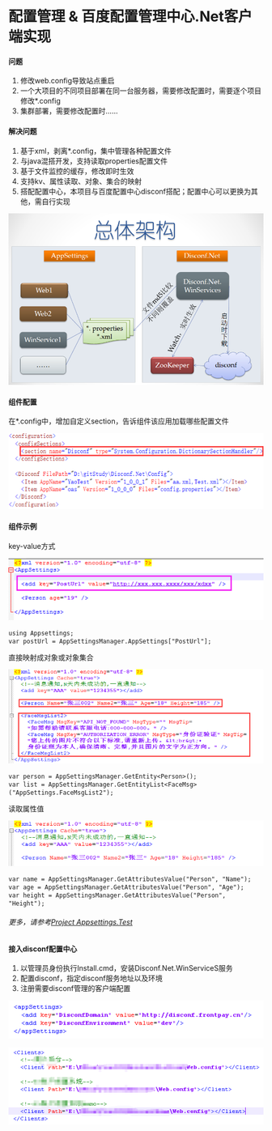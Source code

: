 # 配置管理 & 百度配置管理中心.Net客户端实现

#### 问题
1. 修改web.config导致站点重启
2. 一个大项目的不同项目部署在同一台服务器，需要修改配置时，需要逐个项目修改*.config
3. 集群部署，需要修改配置时……

#### 解决问题
1. 基于xml，剥离*.config，集中管理各种配置文件
2. 与java混搭开发，支持读取properties配置文件
3. 基于文件监控的缓存，修改即时生效
4. 支持kv、属性读取、对象、集合的映射
5. 搭配配置中心，本项目与百度配置中心disconf搭配；配置中心可以更换为其他，需自行实现
 

![image](https://github.com/GavinYao2018/disconfnet/blob/master/Pic/%E6%9E%B6%E6%9E%84%E5%9B%BE.png)



#### 组件配置
在*.config中，增加自定义section，告诉组件该应用加载哪些配置文件

![image](https://github.com/GavinYao2018/disconfnet/blob/master/Pic/section.png)


#### 组件示例
key-value方式

![image](https://github.com/GavinYao2018/disconfnet/blob/master/Pic/kv.png)

```
using Appsettings;
var postUrl = AppSettingsManager.AppSettings["PostUrl"];

```

直接映射成对象或对象集合

![image](https://github.com/GavinYao2018/disconfnet/blob/master/Pic/obj_list.png)

```
var person = AppSettingsManager.GetEntity<Person>();
var list = AppSettingsManager.GetEntityList<FaceMsg>("AppSettings.FaceMsgList2");

```

读取属性值

![image](https://github.com/GavinYao2018/disconfnet/blob/master/Pic/property.png)

```
var name = AppSettingsManager.GetAttributesValue("Person", "Name");
var age = AppSettingsManager.GetAttributesValue("Person", "Age");
var height = AppSettingsManager.GetAttributesValue("Person", "Height");

```
###### 更多，请参考<html><a href="https://github.com/GavinYao2018/disconfnet/blob/master/Src/Appsettings.Test/Program.cs">Project Appsettings.Test</a></html>



#### 接入disconf配置中心
1. 以管理员身份执行Install.cmd，安装Disconf.Net.WinServiceS服务
2. 配置disconf，指定disconf服务地址以及环境
3. 注册需要disconf管理的客户端配置

![image](https://github.com/GavinYao2018/disconfnet/blob/master/Pic/config_disconf.png)

![image](https://github.com/GavinYao2018/disconfnet/blob/master/Pic/client_register.png)

